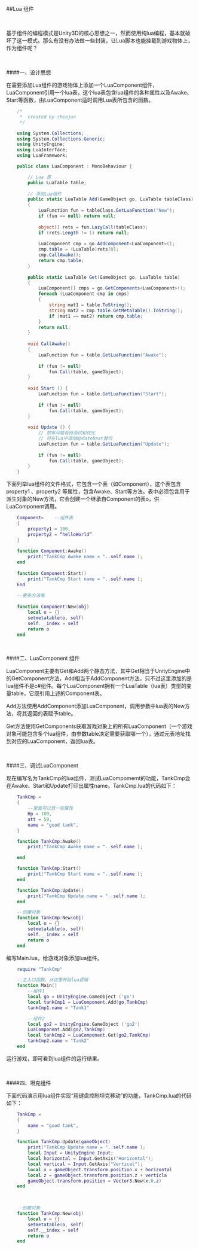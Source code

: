 ##Lua 组件

&emsp;

基于组件的编程模式是Unity3D的核心思想之一，然而使用纯lua编程，基本就破坏了这一模式。那么有没有办法做一些封装，让Lua脚本也能挂载到游戏物体上，作为组件呢？

&emsp;

####一、设计思想

在需要添加Lua组件的游戏物体上添加一个LuaComponent组件，LuaComponent引用一个lua表，这个lua表包含lua组件的各种属性以及Awake、Start等函数，由LuaComponent适时调用Lua表所包含的函数。

```csharp
    /*
     *  created by shenjun
     */

    using System.Collections;
    using System.Collections.Generic;
    using UnityEngine;
    using LuaInterface;
    using LuaFramework;

    public class LuaComponent : MonoBehaviour {

        // Lua 表
        public LuaTable table;
    
        // 添加Lua组件
        public static LuaTable Add(GameObject go, LuaTable tableClass)
        {
            LuaFunction fun = tableClass.GetLuaFunction("New");
            if (fun == null) return null;
    
            object[] rets = fun.LazyCall(tableClass);
            if (rets.Length != 1) return null;
    
            LuaComponent cmp = go.AddComponent<LuaComponent>();
            cmp.table = (LuaTable)rets[0];
            cmp.CallAwake();
            return cmp.table;
        }
    
        public static LuaTable Get(GameObject go, LuaTable table)
        {
            LuaComponent[] cmps = go.GetComponents<LuaComponent>();
            foreach (LuaComponent cmp in cmps)
            {
                string mat1 = table.ToString();
                string mat2 = cmp.table.GetMetaTable().ToString();
                if (mat1 == mat2) return cmp.table;
            }
            return null;
        }
    
        void CallAwake()
        {
            LuaFunction fun = table.GetLuaFunction("Awake");
    
            if (fun != null)
                fun.Call(table, gameObject);
        }
    
        void Start () {
            LuaFunction fun = table.GetLuaFunction("Start");
    
            if (fun != null)
                fun.Call(table, gameObject);
        }
    	
        void Update () {
            // 效率问题有待测试和优化
            // 可在lua中调用UpdateBeat替代
            LuaFunction fun = table.GetLuaFunction("Update");
    
            if (fun != null)
                fun.Call(table, gameObject);
    	}
    }
```

下面列举lua组件的文件格式，它包含一个表（如Component），这个表包含property1 、property2 等属性，包含Awake、Start等方法。表中必须包含用于派生对象的New方法，它会创建一个继承自Component的表o，供LuaComponent调用。

```lua
    Component=    --组件表
    ​{
        property1 = 100,
        property2 = “helloWorld”
    }
    
    function Component:Awake() 
        print("TankCmp Awake name = "..self.name );
    end
    
    function Component:Start() 
        print("TankCmp Start name = "..self.name );
    End
    
    --更多方法略
    
    function Component:New(obj) 
        local o = {} 
        setmetatable(o, self)  
        self.__index = self  
        return o
    end  
```

&emsp;

####二、LuaComponent 组件

LuaComponent主要有Get和Add两个静态方法，其中Get相当于UnityEngine中的GetComponent方法，Add相当于AddComponent方法，只不过这里添加的是lua组件不是c#组件。每个LuaComponent拥有一个LuaTable（lua表）类型的变量table，它既引用上述的Component表。

Add方法使用AddComponent添加LuaComponent，调用参数中lua表的New方法，将其返回的表赋予table。

Get方法使用GetComponents获取游戏对象上的所有LuaComponent（一个游戏对象可能包含多个lua组件，由参数table决定需要获取哪一个），通过元表地址找到对应的LuaComponent，返回lua表。

&emsp;

####三、调试LuaComponent

现在编写名为TankCmp的lua组件，测试LuaCompomemt的功能，TankCmp会在Awake、Start和Update打印出属性name。TankCmp.lua的代码如下：

```lua
    TankCmp =
    {
        --里面可以放一些属性
        Hp = 100,
        att = 50,
        name = "good tank",
    }

    function TankCmp:Awake()
        print("TankCmp Awake name = "..self.name );

    end

    function TankCmp:Start()
        print("TankCmp Start name = "..self.name );
    end

    function TankCmp:Update()
        print("TankCmp Update name = "..self.name );
    end

    --创建对象
    function TankCmp:New(obj)
        local o = {}
        setmetatable(o, self)  
        self.__index = self  
        return o
    end  
```

编写Main.lua，给游戏对象添加lua组件。

```lua
    require "TankCmp"

    --主入口函数。从这里开始lua逻辑
    function Main()
        --组件1
        local go = UnityEngine.GameObject ('go')
        local tankCmp1 = LuaComponent.Add(go,TankCmp)
        tankCmp1.name = "Tank1"

        --组件2
        local go2 = UnityEngine.GameObject ('go2')
        LuaComponent.Add(go2,TankCmp)
        local tankCmp2 = LuaComponent.Get(go2,TankCmp)
        tankCmp2.name = "Tank2"
    end
```

运行游戏，即可看到lua组件的运行结果。

&emsp;

####四、坦克组件

下面代码演示用lua组件实现“用键盘控制坦克移动”的功能，TankCmp.lua的代码如下：

```lua
    TankCmp =
    {
        name = "good tank",
    }

    function TankCmp:Update(gameObject)
        print("TankCmp Update name = "..self.name );
        local Input = UnityEngine.Input;
        local horizontal = Input.GetAxis("Horizontal");
        local vertical = Input.GetAxis("Vertical");
        local x = gameObject.transform.position.x + horizontal
        local z = gameObject.transform.position.z + verticla
        gameObject.transform.position = Vector3.New(x,0,z)
    end

 

    --创建对象
    function TankCmp:New(obj)
        local o = {}
        setmetatable(o, self)  
        self.__index = self  
        return o
    end  
```